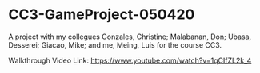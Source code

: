 # CC3-GameProject-050420
A project with my collegues Gonzales, Christine; Malabanan, Don; Ubasa, Desserei; Giacao, Mike; and me, Meing, Luis for the course CC3.

Walkthrough Video Link: https://www.youtube.com/watch?v=1qCIfZL2k_4
